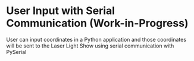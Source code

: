 # User Input with Serial Communication (Work-in-Progress)

User can input coordinates in a Python application and those coordinates will be sent to the 
Laser Light Show using serial communication with PySerial
